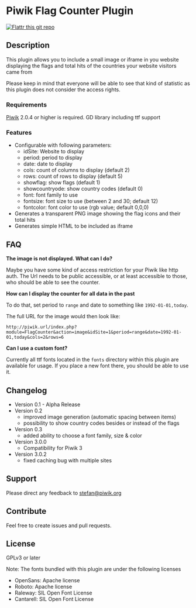 # Piwik Flag Counter Plugin

[![Flattr this git repo](http://api.flattr.com/button/flattr-badge-large.png)](https://flattr.com/submit/auto?user_id=sgiehl&url=https://github.com/sgiehl/piwik-plugin-FlagCounter&title=Piwik%20Plugin%20FlagCounter=&tags=github&category=software) 


## Description

This plugin allows you to include a small image or iframe in you website displaying the flags and total hits of the countries your website visitors came from

Please keep in mind that everyone will be able to see that kind of statistic as this plugin does not consider the access rights.

### Requirements

[Piwik](https://github.com/piwik/piwik) 2.0.4 or higher is required.
GD library including ttf support

### Features

- Configurable with following parameters:
  - idSite: Website to display
  - period: period to display
  - date: date to display
  - cols: count of columns to display (default 2)
  - rows: count of rows to display (default 5)
  - showflag: show flags (default 1)
  - showcountryode: show country codes (default 0)
  - font: font family to use
  - fontsize: font size to use (between 2 and 30; default 12)
  - fontcolor: font color to use (rgb value; default 0,0,0)
- Generates a transparent PNG image showing the flag icons and their total hits
- Generates simple HTML to be included as iframe

## FAQ

__The image is not displayed. What can I do?__

Maybe you have some kind of access restriction for your Piwik like http auth. The Url needs to be public accessible, or at least accessible to those, who should be able to see the counter.

__How can I display the counter for all data in the past__

To do that, set period to ```range``` and date to something like ```1992-01-01,today```.

The full URL for the image would then look like:
```
http://piwik.url/index.php?module=FlagCounter&action=image&idSite=1&period=range&date=1992-01-01,today&cols=2&rows=6
``` 

__Can I use a custom font?__

Currently all ttf fonts located in the ```fonts``` directory within this plugin are available for usage. If you place a new font there, you should be able to use it.


## Changelog

- Version 0.1 - Alpha Release
- Version 0.2 
  - improved image generation (automatic spacing between items)
  - possibility to show country codes besides or instead of the flags
- Version 0.3
  - added ability to choose a font family, size & color
- Version 3.0.0
  - Compatibility for Piwik 3
- Version 3.0.2
  - fixed caching bug with multiple sites

## Support

Please direct any feedback to [stefan@piwik.org](mailto:stefan@piwik.org)

## Contribute

Feel free to create issues and pull requests.

## License

GPLv3 or later

Note: The fonts bundled with this plugin are under the following licenses
- OpenSans: Apache license
- Roboto: Apache license
- Raleway: SIL Open Font License
- Cantarell: SIL Open Font License

